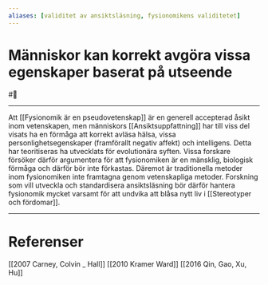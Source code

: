 ```yaml
---
aliases: [validitet av ansiktsläsning, fysionomikens validitetet]
--- 
```

# Människor kan korrekt avgöra vissa egenskaper baserat på utseende
#🌲 
- - - 
Att [[Fysionomik är en pseudovetenskap]] är en generell accepterad åsikt inom vetenskapen, men människors [[Ansiktsuppfattning]] har till viss del visats ha en förmåga att korrekt avläsa hälsa, vissa personlighetsegenskaper (framförallt negativ affekt) och intelligens. Detta har teoritiseras ha utvecklats för evolutionära syften. Vissa forskare försöker därför argumentera för att fysionomiken är en mänsklig, biologisk förmåga och därför bör inte förkastas. Däremot är traditionella metoder inom fysionomiken inte framtagna genom vetenskapliga metoder. Forskning som vill utveckla och standardisera ansiktsläsning bör därför hantera fysionomik mycket varsamt för att undvika att blåsa nytt liv i [[Stereotyper och fördomar]].

- - - 
# Referenser
[[2007 Carney, Colvin _ Hall]]
[[2010 Kramer Ward]]
[[2016 Qin, Gao, Xu, Hu]]
